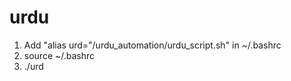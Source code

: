 # urdu
1. Add "alias urd="<PATH>/urdu_automation/urdu_script.sh" in ~/.bashrc
2. source ~/.bashrc
3. ./urd
